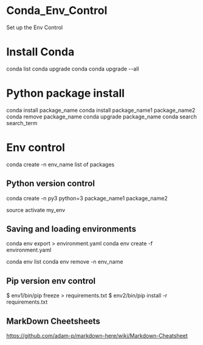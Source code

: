 # Conda_Env_Control
Set up the Env Control

# Install Conda
conda list
conda upgrade conda
conda upgrade --all

# Python package install
conda install package_name
conda install package_name1 package_name2
conda remove package_name
conda upgrade package_name
conda search search_term

# Env control
conda create -n env_name list of packages

## Python version control
conda create -n py3 python=3 package_name1 package_name2

source activate my_env

## Saving and loading environments
conda env export > environment.yaml
conda env create -f environment.yaml

conda env list
conda env remove -n env_name

## Pip version env control
$ env1/bin/pip freeze > requirements.txt
$ env2/bin/pip install -r requirements.txt

## MarkDown Cheetsheets
https://github.com/adam-p/markdown-here/wiki/Markdown-Cheatsheet
